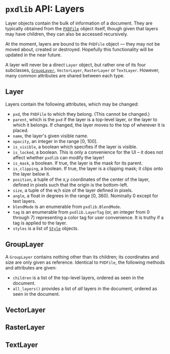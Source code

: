 # `pxdlib` API: Layers

Layer objects contain the bulk of information of a document. They are typically obtained from the [`PXDFile`](/docs/api/PXDFile.md) object itself, though given that layers may have children, they can also be accessed recursively.

At the moment, layers are bound to the `PXDFile` object — they may not be moved about, created or destroyed. Hopefully this functionality will be updated in the near future. 

A layer will never be a direct `Layer` object, but rather one of its four subclasses, [`GroupLayer`](#GroupLayer), `VectorLayer`, `RasterLayer` or `TextLayer`. However, many common attributes are shared between each type.

<a id="Layer"></a>
## Layer

Layers contain the following attributes, which may be changed:

- `pxd`, the `PXDFile` to which they belong. (This cannot be changed.)
- `parent`, which is the `pxd` if the layer is a top-level layer, or the layer to which it belongs. If changed, the layer moves to the top of wherever it is placed.
- `name`, the layer's given visible name.
- `opacity`, an integer in the range [0, 100].
- `is_visible`, a boolean which specifies if the layer is visible.
- `is_locked`, a boolean. This is only a convenience for the UI – it does not affect whether `pxdlib` can modify the layer!
- `is_mask`, a boolean. If true, the layer is the mask for its parent.
- `is_clipping`, a boolean. If true, the layer is a clipping mask; it clips onto the layer below it.
- `position`, a tuple of the x,y coordinates of the center of the layer, defined in pixels such that the origin is the bottom-left.
- `size`,  a tuple of the w,h size of the layer defined in pixels.
- `angle`, a float in degrees in the range [0, 360). Nominally 0 except for text layers.
- `blendMode` is an enumerable from `pxdlib.BlendMode`.
- `tag` is an enumerable from `pxdlib.LayerTag` (or, an integer from 0 through 7) representing a color tag for user convenience. It is truthy if a tag is applied to the layer.
- `styles` is a list of [`Style`](/docs/api/styles.md#styles) objects.

<a id="GroupLayer"></a>
## GroupLayer

A `GroupLayer` contains nothing other than its children; its coordinates and size are only given as reference. Identical to `PXDFile`, the following methods and attributes are given:

- `children` is a list of the top-level layers, ordered as seen in the document.
- `all_layers()` provides a list of _all_ layers in the document, ordered as seen in the document.

<a id="VectorLayer"></a>
## VectorLayer

<a id="RasterLayer"></a>
## RasterLayer

<a id="TextLayer"></a>
## TextLayer

